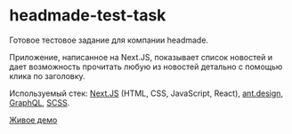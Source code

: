 # headmade-test-task

Готовое тестовое задание для компании headmade.

Приложение, написанное на Next.JS, показывает список новостей и дает возможность прочитать любую из новостей детально с помощью клика по заголовку.

Используемый стек: [Next.JS](https://nextjs.org/) (HTML, CSS, JavaScript, React), [ant.design](https://ant.design/), [GraphQL](https://graphql.org/), [SCSS](https://sass-lang.com/).

[Живое демо](https://ultramarine64.github.io/headmade-test-task/)
